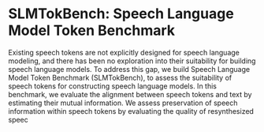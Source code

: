 # SLMTokBench: Speech Language Model Token Benchmark
Existing speech tokens are not explicitly designed for speech language modeling, and there has been no exploration into their suitability for building speech language models. To address this gap, we build Speech Language Model Token Benchmark (SLMTokBench), to assess the suitability of speech tokens for constructing speech language models. In this benchmark, we evaluate the alignment between speech tokens and text by estimating their mutual information. We assess preservation of speech information within speech tokens by evaluating the quality of resynthesized speec
